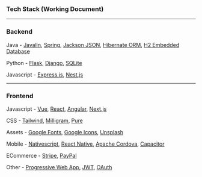 ### Tech Stack (Working Document)

---

### Backend

Java - [Javalin](https://javalin.io/), [Spring](https://spring.io/), [Jackson JSON](https://github.com/FasterXML/jackson), [Hibernate ORM](https://hibernate.org/orm/), [H2 Embedded Database](https://h2database.com/html/main.html)

Python - [Flask](https://www.fullstackpython.com/flask.html), [Django](https://www.djangoproject.com/), [SQLite](https://docs.python.org/3/library/sqlite3.html)

Javascript - [Express.js](https://spring.io/), [Nest.js](https://nestjs.com/)


---

### Frontend

Javascript - [Vue](https://vuejs.org/), [React](https://reactjs.org/), [Angular](https://angular.io/), [Next.js](https://nextjs.org/)

CSS - [Tailwind](https://tailwindcss.com/), [Milligram](https://milligram.io/), [Pure](https://purecss.io/)

Assets - [Google Fonts](https://fonts.google.com/), [Google Icons](https://fonts.google.com/icons), [Unsplash](https://unsplash.com/)

Mobile - [Nativescript](https://nativescript.org/), [React Native](https://reactnative.dev/), [Apache Cordova](https://cordova.apache.org/), [Capacitor](https://capacitorjs.com/)

ECommerce - [Stripe](https://github.com/stripe-samples), [PayPal](https://developer.paypal.com/home)

Other - [Progressive Web App](https://developer.mozilla.org/en-US/docs/Web/Progressive_web_apps), [JWT](https://jwt.io/), [OAuth](https://oauth.net/2/)

